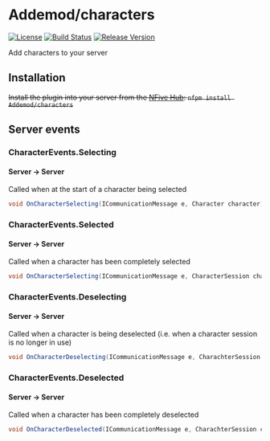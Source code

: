 # Addemod/characters
[![License](https://img.shields.io/github/license/Addemod/characters.svg)](LICENSE)
[![Build Status](https://img.shields.io/appveyor/ci/Addemod/characters/master.svg)](https://ci.appveyor.com/project/Addemod/characters)
[![Release Version](https://img.shields.io/github/release/Addemod/characters/all.svg)](https://github.com/Addemod/characters/releases)

Add characters to your server

## Installation
~~Install the plugin into your server from the [NFive Hub](https://hub.nfive.io/Addemod/characters): `nfpm install Addemod/characters`~~

## Server events
### CharacterEvents.Selecting
#### Server -> Server
Called when at the start of a character being selected
```csharp
void OnCharacterSelecting(ICommunicationMessage e, Character character)
```

### CharacterEvents.Selected
#### Server -> Server
Called when a character has been completely selected
```csharp
void OnCharacterSelecting(ICommunicationMessage e, CharacterSession characterSession)
```

### CharacterEvents.Deselecting
#### Server -> Server
Called when a character is being deselected (i.e. when a character session is no longer in use)
```csharp
void OnCharacterDeselecting(ICommunicationMessage e, CharachterSession characterSession)
```

### CharacterEvents.Deselected
#### Server -> Server
Called when a character has been completely deselected
```csharp
void OnCharacterDeselected(ICommunicationMessage e, CharachterSession characterSession)
```
